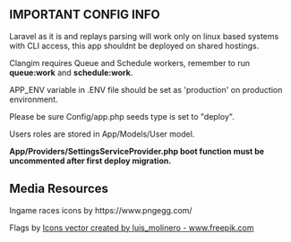 ## IMPORTANT CONFIG INFO
<p>Laravel as it is and replays parsing will work only on linux based systems with CLI access, this app shouldnt be deployed on shared hostings.</p>
<p>Clangim requires Queue and Schedule workers, remember to run <b>queue:work</b> and <b>schedule:work</b>.</p>
<p>APP_ENV variable in .ENV file should be set as 'production' on production environment.</p>
<p>Please be sure Config/app.php seeds type is set to "deploy".</p>
<p>Users roles are stored in App/Models/User model.</p>

<b><p>App/Providers/SettingsServiceProvider.php boot function must be uncommented after first deploy migration.</p></b>

## Media Resources
<p>Ingame races icons by https://www.pngegg.com/</p>
<p>Flags by <a href='https://www.freepik.com/vectors/icons'>Icons vector created by luis_molinero - www.freepik.com</a></p>
